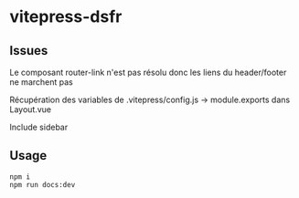 # vitepress-dsfr

## Issues

Le composant router-link n'est pas résolu donc les liens du header/footer ne marchent pas

Récupération des variables de .vitepress/config.js -> module.exports dans Layout.vue

Include sidebar

## Usage

```shell
npm i
npm run docs:dev
```
